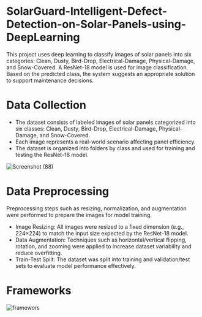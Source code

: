 # SolarGuard-Intelligent-Defect-Detection-on-Solar-Panels-using-DeepLearning
This project uses deep learning to classify images of solar panels into six categories: Clean, Dusty, Bird-Drop, Electrical-Damage, Physical-Damage, and Snow-Covered. A ResNet-18 model is used for image classification. Based on the predicted class, the system suggests an appropriate solution to support maintenance decisions.
# Data Collection
- The dataset consists of labeled images of solar panels categorized into six classes: Clean, Dusty, Bird-Drop, Electrical-Damage, Physical-Damage, and Snow-Covered.
- Each image represents a real-world scenario affecting panel efficiency.
- The dataset is organized into folders by class and used for training and testing the ResNet-18 model.

![Screenshot (88)](https://github.com/user-attachments/assets/fbdff563-a916-41df-b5f2-096299cab59d)
# Data Preprocessing
Preprocessing steps such as resizing, normalization, and augmentation were performed to prepare the images for model training.
- Image Resizing: All images were resized to a fixed dimension (e.g., 224×224) to match the input size expected by the ResNet-18 model.
- Data Augmentation: Techniques such as horizontal/vertical flipping, rotation, and zooming were applied to increase dataset variability and reduce overfitting.
- Train-Test Split: The dataset was split into training and validation/test sets to evaluate model performance effectively.
# Frameworks
![framewors](https://github.com/user-attachments/assets/cde908f4-e78e-4d60-9189-b0baa13fc6f9)
 
